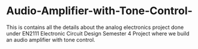 # Audio-Amplifier-with-Tone-Control-
This is contains all the details about the analog electronics project done under EN2111 Electronic Circuit Design Semester 4 Project  where we build an audio amplifier with tone control.
